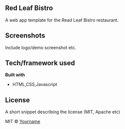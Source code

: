 ## Red Leaf Bistro
A web app template for the Read Leaf Bistro restaurant. 


## Screenshots
Include logo/demo screenshot etc.

## Tech/framework used

<b>Built with</b>
- HTML,CSS,Javascript


## License
A short snippet describing the license (MIT, Apache etc)

MIT © [Yourname]()
